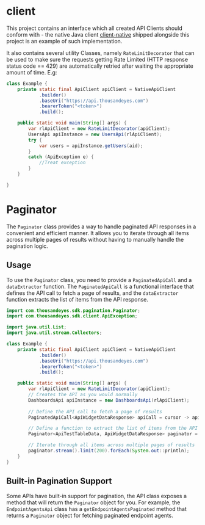 # client

This project contains an interface which all created API Clients should conform with - the native
Java
client [client-native](https://github.com/thousandeyes/thousandeyes-sdk-java/tree/main/core/client-native)
shipped alongside this project is an example of such implementation.

It also contains several utility Classes, namely `RateLimitDecorator` that can be used to make sure
the requests getting Rate Limited (HTTP response status code == 429) are automatically retried after
waiting the appropriate amount of time. E.g:

````java
class Example {
    private static final ApiClient apiClient = NativeApiClient
            .builder()
            .baseUri("https://api.thousandeyes.com")
            .bearerToken("<token>")
            .build();

    public static void main(String[] args) {
        var rlApiClient = new RateLimitDecorator(apiClient);
        UsersApi apiInstance = new UsersApi(rlApiClient);
        try {
            var users = apiInstance.getUsers(aid);
        }
        catch (ApiException e) {
            //Treat exception
        }
    }

}
````


# Paginator

The `Paginator` class provides a way to handle paginated API responses in a convenient and efficient manner. It allows you to iterate through all items across multiple pages of results without having to manually handle the pagination logic.

## Usage

To use the `Paginator` class, you need to provide a `PaginatedApiCall` and a `dataExtractor` function. The `PaginatedApiCall` is a functional interface that defines the API call to fetch a page of results, and the `dataExtractor` function extracts the list of items from the API response.

```java
import com.thousandeyes.sdk.pagination.Paginator;
import com.thousandeyes.sdk.client.ApiException;

import java.util.List;
import java.util.stream.Collectors;

class Example {
    private static final ApiClient apiClient = NativeApiClient
            .builder()
            .baseUri("https://api.thousandeyes.com")
            .bearerToken("<token>")
            .build();

    public static void main(String[] args) {
        var rlApiClient = new RateLimitDecorator(apiClient);
        // Creates the API as you would normally
        DashboardsApi apiInstance = new DashboardsApi(rlApiClient);
        
        // Define the API call to fetch a page of results
        PaginatedApiCall<ApiWidgetDataResponse> apiCall = cursor -> apiInstance.getDashboardWidgetData("dashboardId", null, null, null, null, null, null, cursor, "widgetId", null);

        // Define a function to extract the list of items from the API response
        Paginator<ApiTestTableData, ApiWidgetDataResponse> paginator = new Paginator<>(apiCall, r -> r.getData().getTests());

        // Iterate through all items across multiple pages of results
        paginator.stream().limit(200).forEach(System.out::println);
    }
}
```

## Built-in Pagination Support
Some APIs have built-in support for pagination, the API class exposes a method that will return the `Paginator` object for you. For example, the `EndpointAgentsApi` class has a `getEndpointAgentsPaginated` method that returns a `Paginator` object for fetching paginated endpoint agents.


